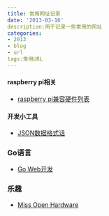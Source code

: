 ```yaml
---
title: 常用网址记录
date: '2013-03-16'
description:用于记录一些常用的网址
categories:
- 2013
- blog
- url
tags:常用URL
---
```



####	raspberry pi相关	

*	[raspberry pi兼容硬件列表](http://elinux.org/RPi_VerifiedPeripherals)



####	开发小工具
	
*	[JSON数据格式话](http://jsonformatter.curiousconcept.com/)
	
	
###	Go语言

*	[Go Web开发](https://github.com/astaxie/build-web-application-with-golang)




###	乐趣

*	[Miss Open Hardware](http://blog.missopenhardware.com/)